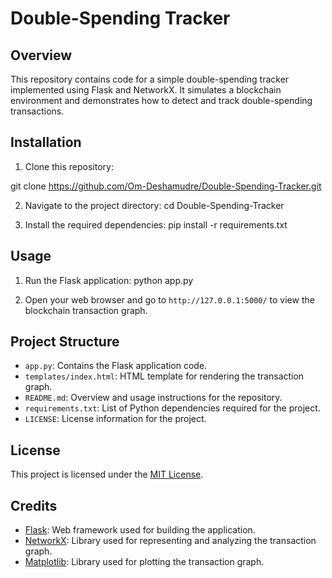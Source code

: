 # Double-Spending Tracker

## Overview
This repository contains code for a simple double-spending tracker implemented using Flask and NetworkX. It simulates a blockchain environment and demonstrates how to detect and track double-spending transactions.

## Installation
1. Clone this repository:

git clone https://github.com/Om-Deshamudre/Double-Spending-Tracker.git


2. Navigate to the project directory:
cd Double-Spending-Tracker

3. Install the required dependencies:
pip install -r requirements.txt

## Usage
1. Run the Flask application:
python app.py

2. Open your web browser and go to `http://127.0.0.1:5000/` to view the blockchain transaction graph.

## Project Structure
- `app.py`: Contains the Flask application code.
- `templates/index.html`: HTML template for rendering the transaction graph.
- `README.md`: Overview and usage instructions for the repository.
- `requirements.txt`: List of Python dependencies required for the project.
- `LICENSE`: License information for the project.

## License
This project is licensed under the [MIT License](LICENSE).

## Credits
- [Flask](https://flask.palletsprojects.com/): Web framework used for building the application.
- [NetworkX](https://networkx.org/): Library used for representing and analyzing the transaction graph.
- [Matplotlib](https://matplotlib.org/): Library used for plotting the transaction graph.
